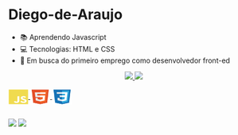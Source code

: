 # Diego-de-Araujo

- 📚 Aprendendo Javascript
- 💻 Tecnologias: HTML e CSS
- 🎯 Em busca do primeiro emprego como desenvolvedor front-ed

<div align="center">
  <a href="https://github.com/BrazilianDdeveloper">
  <img height="180em" src="https://github-readme-stats.vercel.app/api?username=BrazilianDdeveloper&show_icons=true&theme=dracula&include_all_commits=true&count_private=true" ti/>
  <img height="180em" src="https://github-readme-stats.vercel.app/api/top-langs/?username=BrazilianDdeveloper&layout=compact&langs_count=7&theme=dracula"/>
</div>

  <div style="display: inline_block"><br>
  <img align="center" alt="Diego-Js" height="30" width="40" src="https://raw.githubusercontent.com/devicons/devicon/master/icons/javascript/javascript-plain.svg">
  <img align="center" alt="Diego-HTML" height="30" width="40" src="https://raw.githubusercontent.com/devicons/devicon/master/icons/html5/html5-original.svg">
  <img align="center" alt="Diego-CSS" height="30" width="40" src="https://raw.githubusercontent.com/devicons/devicon/master/icons/css3/css3-original.svg">
  <!--<img align="right" alt="Diego-pic" height="150" style="border-radius:50px;" src=-->
</div>
  
 ##
 <!--<a href="https://discord.gg/wagxzStdcR" target="_blank"><img src="https://img.shields.io/badge/Discord-7289DA?style=for-the-badge&logo=discord&logoColor=white" target="_blank"></a>-->
  <a href = "diego.contatoprof@outlook.com"><img src="https://img.shields.io/badge/-Gmail-%23333?style=for-the-badge&logo=gmail&logoColor=white" target="_blank"></a>
  <a href="https://www.linkedin.com/in/diego-araujo-767aba1b4/" target="_blank"><img src="https://img.shields.io/badge/-LinkedIn-%230077B5?style=for-the-badge&logo=linkedin&logoColor=white" target="_blank"></a> 
 
  

  
</div>

